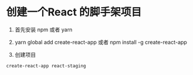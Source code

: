# 创建一个React 的脚手架项目

1. 首先安装 npm 或者 yarn

2. yarn global add create-react-app 或者 npm install -g create-react-app

3. 创建项目
```shell
create-react-app react-staging
```
